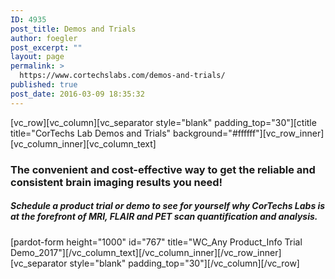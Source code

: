 ```yaml
---
ID: 4935
post_title: Demos and Trials
author: foegler
post_excerpt: ""
layout: page
permalink: >
  https://www.cortechslabs.com/demos-and-trials/
published: true
post_date: 2016-03-09 18:35:32
---
```

[vc_row][vc_column][vc_separator style="blank" padding_top="30"][ctitle title="CorTechs Lab Demos and Trials" background="#ffffff"][vc_row_inner][vc_column_inner][vc_column_text]
<h3 style="text-align: left;">The convenient and cost-effective way to get the reliable and consistent brain imaging results you need!</h3>
<h5 style="text-align: left;">Schedule a product trial or demo to see for yourself why CorTechs Labs is at the forefront of MRI, FLAIR and PET scan quantification and analysis.</h5>
[pardot-form height="1000" id="767" title="WC_Any Product_Info Trial Demo_2017"][/vc_column_text][/vc_column_inner][/vc_row_inner][vc_separator style="blank" padding_top="30"][/vc_column][/vc_row]